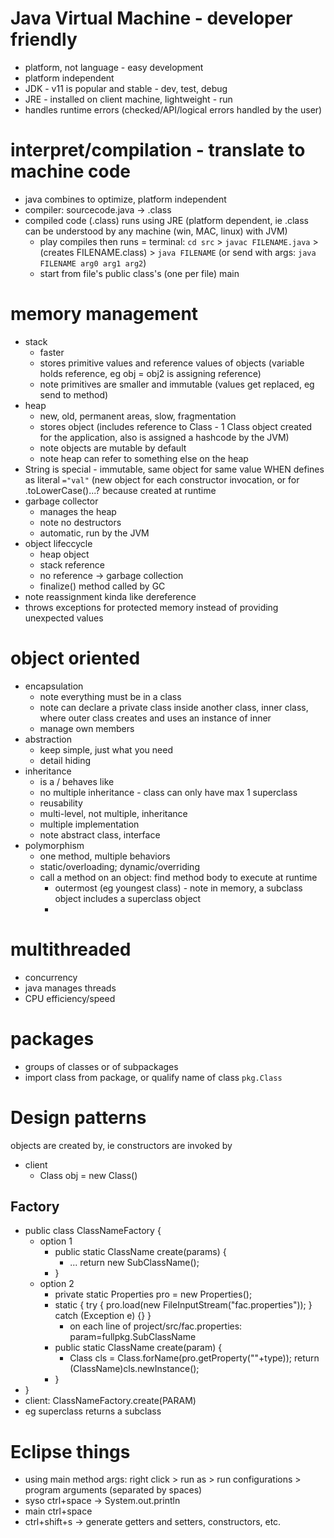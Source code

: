 # Java Virtual Machine - developer friendly
* platform, not language - easy development
* platform independent
* JDK - v11 is popular and stable - dev, test, debug
* JRE - installed on client machine, lightweight - run
* handles runtime errors (checked/API/logical errors handled by the user)

# interpret/compilation - translate to machine code
* java combines to optimize, platform independent
* compiler: sourcecode.java -> .class
* compiled code (.class) runs using JRE (platform dependent, ie .class can be understood by any machine (win, MAC, linux) with JVM)
  * play compiles then runs = terminal: `cd src` > `javac FILENAME.java` > (creates FILENAME.class) > `java FILENAME` (or send with args: `java FILENAME arg0 arg1 arg2`)
  * start from file's public class's (one per file) main

# memory management
* stack
  * faster
  * stores primitive values and reference values of objects (variable holds reference, eg obj = obj2 is assigning reference)
  * note primitives are smaller and immutable (values get replaced, eg send to method)
* heap
  * new, old, permanent areas, slow, fragmentation
  * stores object (includes reference to Class - 1 Class object created for the application, also is assigned a hashcode by the JVM)
  * note objects are mutable by default
  * note heap can refer to something else on the heap
* String is special - immutable, same object for same value WHEN defines as literal `="val"` (new object for each constructor invocation, or for .toLowerCase()...? because created at runtime
* garbage collector
  * manages the heap
  * note no destructors
  * automatic, run by the JVM
* object lifeccycle
  * heap object
  * stack reference
  * no reference -> garbage collection
  * finalize() method called by GC
* note reassignment kinda like dereference
* throws exceptions for protected memory instead of providing unexpected values

# object oriented
* encapsulation
  * note everything must be in a class
  * note can declare a private class inside another class, inner class, where outer class creates and uses an instance of inner
  * manage own members
* abstraction
  * keep simple, just what you need
  * detail hiding
* inheritance
  * is a / behaves like
  * no multiple inheritance - class can only have max 1 superclass
  * reusability
  * multi-level, not multiple, inheritance
  * multiple implementation
  * note abstract class, interface
* polymorphism
  * one method, multiple behaviors
  * static/overloading; dynamic/overriding
  * call a method on an object: find method body to execute at runtime
    * outermost (eg youngest class) - note in memory, a subclass object includes a superclass object
    * 

# multithreaded
* concurrency
* java manages threads
* CPU efficiency/speed

# packages
* groups of classes or of subpackages
* import class from package, or qualify name of class `pkg.Class`

# Design patterns
objects are created by, ie constructors are invoked by
* client
  * Class obj = new Class()
## Factory
* public class ClassNameFactory {
  * option 1
    * public static ClassName create(params) {
      * ... return new SubClassName();
    * }
  * option 2
    * private static Properties pro = new Properties();
    * static { try { pro.load(new FileInputStream("fac.properties")); } catch (Exception e) {} }
      * on each line of project/src/fac.properties: param=fullpkg.SubClassName
    * public static ClassName create(param) {
      * Class cls = Class.forName(pro.getProperty(""+type)); return (ClassName)cls.newInstance();
    * }
* }
* client: ClassNameFactory.create(PARAM)
* eg superclass returns a subclass

# Eclipse things
* using main method args: right click > run as > run configurations > program arguments (separated by spaces)
* syso ctrl+space -> System.out.println
* main ctrl+space
* ctrl+shift+s -> generate getters and setters, constructors, etc.
